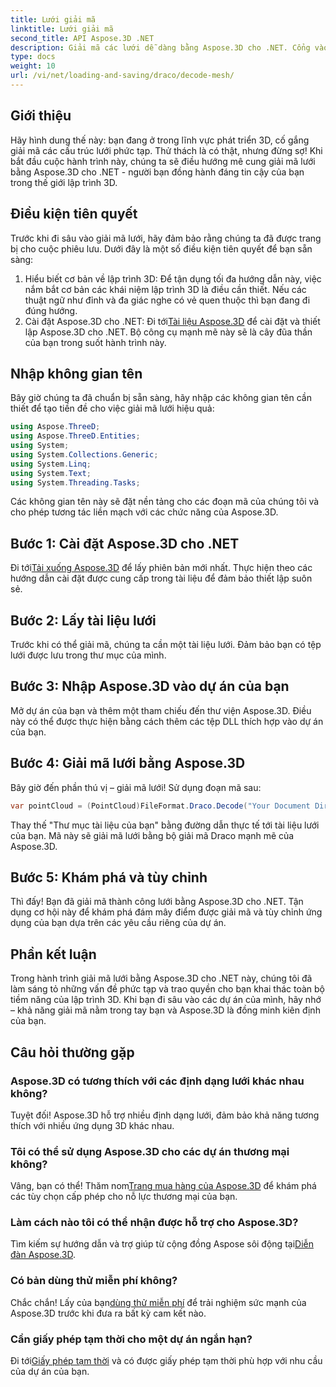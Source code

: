 ```yaml
---
title: Lưới giải mã
linktitle: Lưới giải mã
second_title: API Aspose.3D .NET
description: Giải mã các lưới dễ dàng bằng Aspose.3D cho .NET. Cổng vào lập trình 3D liền mạch của bạn. Khám phá, tùy chỉnh và nâng cao các dự án của bạn.
type: docs
weight: 10
url: /vi/net/loading-and-saving/draco/decode-mesh/
---
```

## Giới thiệu
Hãy hình dung thế này: bạn đang ở trong lĩnh vực phát triển 3D, cố gắng giải mã các cấu trúc lưới phức tạp. Thử thách là có thật, nhưng đừng sợ! Khi bắt đầu cuộc hành trình này, chúng ta sẽ điều hướng mê cung giải mã lưới bằng Aspose.3D cho .NET - người bạn đồng hành đáng tin cậy của bạn trong thế giới lập trình 3D.
## Điều kiện tiên quyết
Trước khi đi sâu vào giải mã lưới, hãy đảm bảo rằng chúng ta đã được trang bị cho cuộc phiêu lưu. Dưới đây là một số điều kiện tiên quyết để bạn sẵn sàng:
1. Hiểu biết cơ bản về lập trình 3D:
   Để tận dụng tối đa hướng dẫn này, việc nắm bắt cơ bản các khái niệm lập trình 3D là điều cần thiết. Nếu các thuật ngữ như đỉnh và đa giác nghe có vẻ quen thuộc thì bạn đang đi đúng hướng.
2. Cài đặt Aspose.3D cho .NET:
    Đi tới[Tài liệu Aspose.3D](https://reference.aspose.com/3d/net/) để cài đặt và thiết lập Aspose.3D cho .NET. Bộ công cụ mạnh mẽ này sẽ là cây đũa thần của bạn trong suốt hành trình này.
## Nhập không gian tên
Bây giờ chúng ta đã chuẩn bị sẵn sàng, hãy nhập các không gian tên cần thiết để tạo tiền đề cho việc giải mã lưới hiệu quả:
```csharp
using Aspose.ThreeD;
using Aspose.ThreeD.Entities;
using System;
using System.Collections.Generic;
using System.Linq;
using System.Text;
using System.Threading.Tasks;
```
Các không gian tên này sẽ đặt nền tảng cho các đoạn mã của chúng tôi và cho phép tương tác liền mạch với các chức năng của Aspose.3D.
## Bước 1: Cài đặt Aspose.3D cho .NET
   
 Đi tới[Tải xuống Aspose.3D](https://releases.aspose.com/3d/net/) để lấy phiên bản mới nhất. Thực hiện theo các hướng dẫn cài đặt được cung cấp trong tài liệu để đảm bảo thiết lập suôn sẻ.
## Bước 2: Lấy tài liệu lưới
Trước khi có thể giải mã, chúng ta cần một tài liệu lưới. Đảm bảo bạn có tệp lưới được lưu trong thư mục của mình.
## Bước 3: Nhập Aspose.3D vào dự án của bạn
Mở dự án của bạn và thêm một tham chiếu đến thư viện Aspose.3D. Điều này có thể được thực hiện bằng cách thêm các tệp DLL thích hợp vào dự án của bạn.
## Bước 4: Giải mã lưới bằng Aspose.3D
Bây giờ đến phần thú vị – giải mã lưới! Sử dụng đoạn mã sau:
```csharp
var pointCloud = (PointCloud)FileFormat.Draco.Decode("Your Document Directory" + "point_cloud_no_qp.drc");
```
Thay thế "Thư mục tài liệu của bạn" bằng đường dẫn thực tế tới tài liệu lưới của bạn. Mã này sẽ giải mã lưới bằng bộ giải mã Draco mạnh mẽ của Aspose.3D.
## Bước 5: Khám phá và tùy chỉnh
Thì đấy! Bạn đã giải mã thành công lưới bằng Aspose.3D cho .NET. Tận dụng cơ hội này để khám phá đám mây điểm được giải mã và tùy chỉnh ứng dụng của bạn dựa trên các yêu cầu riêng của dự án.
## Phần kết luận
Trong hành trình giải mã lưới bằng Aspose.3D cho .NET này, chúng tôi đã làm sáng tỏ những vấn đề phức tạp và trao quyền cho bạn khai thác toàn bộ tiềm năng của lập trình 3D. Khi bạn đi sâu vào các dự án của mình, hãy nhớ – khả năng giải mã nằm trong tay bạn và Aspose.3D là đồng minh kiên định của bạn.
## Câu hỏi thường gặp
### Aspose.3D có tương thích với các định dạng lưới khác nhau không?
Tuyệt đối! Aspose.3D hỗ trợ nhiều định dạng lưới, đảm bảo khả năng tương thích với nhiều ứng dụng 3D khác nhau.
### Tôi có thể sử dụng Aspose.3D cho các dự án thương mại không?
 Vâng, bạn có thể! Thăm nom[Trang mua hàng của Aspose.3D](https://purchase.aspose.com/buy) để khám phá các tùy chọn cấp phép cho nỗ lực thương mại của bạn.
### Làm cách nào tôi có thể nhận được hỗ trợ cho Aspose.3D?
 Tìm kiếm sự hướng dẫn và trợ giúp từ cộng đồng Aspose sôi động tại[Diễn đàn Aspose.3D](https://forum.aspose.com/c/3d/18).
### Có bản dùng thử miễn phí không?
 Chắc chắn! Lấy của bạn[dùng thử miễn phí](https://releases.aspose.com/) để trải nghiệm sức mạnh của Aspose.3D trước khi đưa ra bất kỳ cam kết nào.
### Cần giấy phép tạm thời cho một dự án ngắn hạn?
 Đi tới[Giấy phép tạm thời](https://purchase.aspose.com/temporary-license/) và có được giấy phép tạm thời phù hợp với nhu cầu của dự án của bạn.